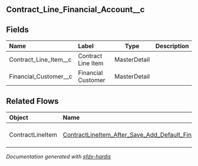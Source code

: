 ## Contract_Line_Financial_Account__c

<!-- Object description -->

## Fields

| Name      | Label | Type | Description |
| :-------- | :---- | :--: | :---------- | 
| Contract_Line_Item__c | Contract Line Item | MasterDetail | <!-- --> |
| Financial_Customer__c | Financial Customer | MasterDetail | <!-- --> |


## Related Flows

| Object | Name      | Type | Description |
| :----  | :-------- | :--: | :---------- | 
| ContractLineItem | [ContractLineItem_After_Save_Add_Default_Financial_Accounts](../flows/ContractLineItem_After_Save_Add_Default_Financial_Accounts.md) |  Record After Save | <!-- --> |


_Documentation generated with [sfdx-hardis](https://sfdx-hardis.cloudity.com)_

